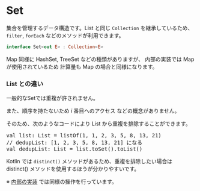 # Set

集合を管理するデータ構造です。List と同じ `Collection` を継承しているため、`filter`, `forEach` などのメソッドが利用できます。

```kotlin
interface Set<out E> : Collection<E>
```

Map 同様に HashSet, TreeSet などの種類がありますが、
内部の実装では Map が使用されているため 計算量も Map の場合と同様になります。

### List との違い

一般的なSetでは重複が許されません。

また、順序を持たないため $i$ 番目へのアクセス などの概念がありません。


そのため、次のようなコードにより List から重複を排除することができます。

<pre class="kt">
val list: List<Int> = listOf(1, 1, 2, 3, 5, 8, 13, 21)
// dedupList: [1, 2, 3, 5, 8, 13, 21] になる
val dedupList: List<Int> = list.toSet().toList()
</pre>

Kotlin では `distinct()` メソッドがあるため、重複を排除したい場合は distinct() メソッドを使用するほうが分かりやすいです。

※ 
[内部の実装](https://github.com/JetBrains/kotlin/blob/80cce1dc5280eb9135390270c8644a7b8d198071/libraries/stdlib/common/src/generated/_Arrays.kt#L11828)
では同様の操作を行っています。

